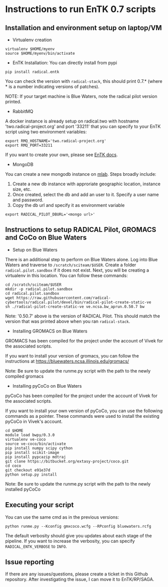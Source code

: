 # Instructions to run EnTK 0.7 scripts

## Installation and environment setup on laptop/VM

* Virtualenv creation

```
virtualenv $HOME/myenv
source $HOME/myenv/bin/activate
```

* EnTK Installation: You can directly install from pypi

```
pip install radical.entk
```

You can check the version with ```radical-stack```, this
should print 0.7.* (where * is a number indicating versions
of patches).

NOTE: If your target machine is Blue Waters, note the radical
pilot version printed.

* RabbitMQ

A docker instance is already setup on radical.two with
hostname 'two.radical-project.org' and port '33211' that
you can specify to your EnTK script using two environment
variables:

```
export RMQ_HOSTNAME='two.radical-project.org'
export RMQ_PORT=33211
```

If you want to create your own, please see [EnTK docs](https://radicalentk.readthedocs.io/en/latest/install.html#installing-rabbitmq).

* MongoDB

You can create a new mongodb instance on [mlab](https://mlab.com/).
Steps broadly include:

1. Create a new db instance with approriate geographic location,
instance size, etc.
2. Once created, select the db and add an user to it. Specify
a user name and password.
3. Copy the db url and specify it as environment variable

```
export RADICAL_PILOT_DBURL='<mongo url>'
```

## Instructions to setup RADICAL Pilot, GROMACS and CoCo on Blue Waters

* Setup on Blue Waters

There is an additional step to perform on Blue Waters alone.
Log into Blue Waters and traverse to ```/scratch/sciteam/$USER```.
Create a folder ```radical.pilot.sandbox``` if it does not exist.
Next, you will be creating a virtualenv in this location. You
can follow these commands:

```
cd /scratch/sciteam/$USER
mkdir -p radical.pilot.sandbox
cd radical.pilot.sandbox
wget https://raw.githubusercontent.com/radical-cybertools/radical.pilot/devel/bin/radical-pilot-create-static-ve
sh ./radical-pilot-create-static-ve ve.ncsa.bw_aprun.0.50.7 bw
```

Note: '0.50.7' above is the version of RADICAL Pilot. This should
match the version that was printed above when you ran 
```radical-stack```.

* Installing GROMACS on Blue Waters

GROMACS has been compiled for the project under the account of 
Vivek for the associated scripts. 

If you want to install your version of gromacs,
you can follow the instructions at <https://bluewaters.ncsa.illinois.edu/gromacs/>

Note: Be sure to update the runme.py script with the path to the newly
compiled gromacs

* Installing pyCoCo on Blue Waters

pyCoCo has been compiled for the project under the account of 
Vivek for the associated scripts. 

If you want to install your own version of pyCoCo, you can use 
the following commands as a pointer. These commands were used to
install the existing pyCoCo in Vivek's account.

```
cd $HOME
module load bwpy/0.3.0
virtualenv ve-coco
source ve-coco/bin/activate
pip install numpy scipy cython
pip install scikit-image
pip install pypcazip mdtraj
git clone https://bitbucket.org/extasy-project/coco.git
cd coco
git checkout e91e37d
python setup.py install
```


Note: Be sure to update the runme.py script with the path to the newly
installed pyCoCo


## Executing your script

You can use the same cmd as in the previous versions:

```
python runme.py --Kconfig gmxcoco.wcfg --RPconfig bluewaters.rcfg
```

The default verbosity should give you updates about each stage of the
pipeline. If you want to increase the verbosity, you can specify
```RADICAL_ENTK_VERBOSE``` to ```INFO```.

## Issue reporting

If there are any issues/questions, please create a ticket in this 
Github repository. After investigating the issue, I can move it to
EnTK/RP/SAGA.
